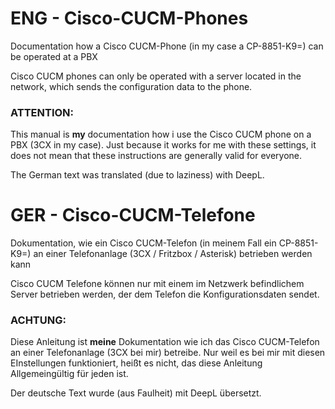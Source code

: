 # ENG - Cisco-CUCM-Phones
Documentation how a Cisco CUCM-Phone (in my case a CP-8851-K9=) can be operated at a PBX

Cisco CUCM phones can only be operated with a server located in the network, which sends the configuration data to the phone.

### ATTENTION:
This manual is **my** documentation how i use the Cisco CUCM phone on a PBX (3CX in my case). Just because it works for me with these settings, it does not mean that these instructions are generally valid for everyone. 

The German text was translated (due to laziness) with DeepL.
# GER - Cisco-CUCM-Telefone
Dokumentation, wie ein Cisco CUCM-Telefon (in meinem Fall ein CP-8851-K9=) an einer Telefonanlage (3CX / Fritzbox / Asterisk) betrieben werden kann

Cisco CUCM Telefone können nur mit einem im Netzwerk befindlichem Server betrieben werden, der dem Telefon die Konfigurationsdaten sendet.

### ACHTUNG:
Diese Anleitung ist **meine** Dokumentation wie ich das Cisco CUCM-Telefon an einer Telefonanlage (3CX bei mir) betreibe. Nur weil es bei mir mit diesen EInstellungen funktioniert, heißt es nicht, das diese Anleitung Allgemeingültig für jeden ist.

Der deutsche Text wurde (aus Faulheit) mit DeepL übersetzt.